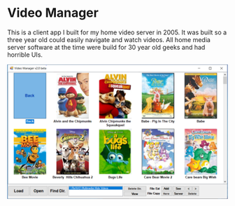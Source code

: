# Video Manager

This is a client app I built for my home video server in 2005. It was built so a three year old could easily navigate and watch videos. All home media server software at the time were build for 30 year old geeks and had horrible UIs. 

![alt text](videomanager.png) 
